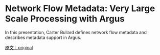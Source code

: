 
# Network Flow Metadata: Very Large Scale Processing with Argus

In this presentation, Carter Bullard defines network flow metadata and describes metadata support in Argus.

[原文｜original](https://insights.sei.cmu.edu/library/network-flow-metadata-very-large-scale-processing-with-argus/)
        